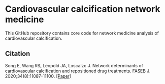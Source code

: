 # Cardiovascular calcification network medicine
This GitHub repository contains core code for network medicine analysis of cardiovascular calcification.

## Citation
Song E, Wang RS, Leopold JA, Loscalzo J. Network determinants of cardiovascular calcification and repositioned drug treatments. FASEB J. 2020;34(8):11087-11100. [[Paper]](https://doi.org/10.1096/fj.202001062r)
